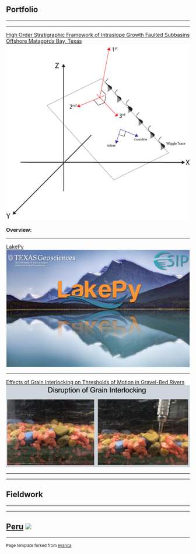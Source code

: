 ## Portfolio

---
---

[High Order Stratigraphic Framework of Intraslope Growth Faulted Subbasins Offshore Matagorda Bay, Texas](/masters_thesis.md)
<img src="images/Masters_thesis/Figure_3.png?raw=true"/>

**Overview:** 

---
[LakePy](https://github.com/ESIPFed/LakePy)
<img src="images/Lakepy.png?raw=true"/>

---
[Effects of Grain Interlocking on Thresholds of Motion in Gravel-Bed Rivers](/pdf/Franey_undergrad_thesis_poster.pdf)
<img src="images/Grain_disruption.png?raw=true"/>

---
---
## Fieldwork

---
---

[Peru](/Peru.md)
<img src="images/peru/altiplano.jpeg?raw=true"/>
---
---
<p style="font-size:11px">Page template forked from <a href="https://github.com/evanca/quick-portfolio">evanca</a></p>
<!-- Remove above link if you don't want to attibute -->
